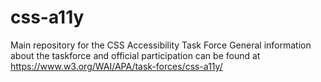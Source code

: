 # css-a11y
Main repository for the CSS Accessibility Task Force
General information about the taskforce and official participation can be found at https://www.w3.org/WAI/APA/task-forces/css-a11y/

